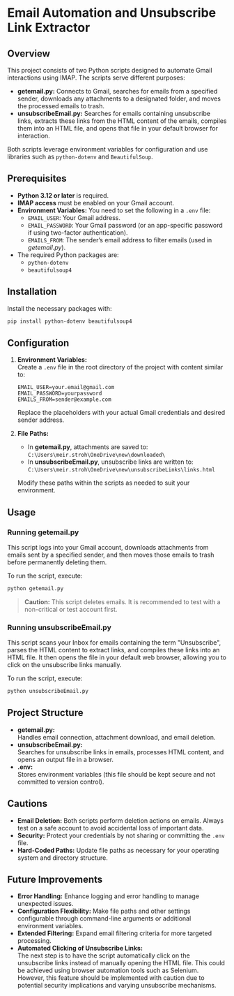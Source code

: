 # Email Automation and Unsubscribe Link Extractor

## Overview
This project consists of two Python scripts designed to automate Gmail interactions using IMAP. The scripts serve different purposes:

- **getemail.py:** Connects to Gmail, searches for emails from a specified sender, downloads any attachments to a designated folder, and moves the processed emails to trash.
- **unsubscribeEmail.py:** Searches for emails containing unsubscribe links, extracts these links from the HTML content of the emails, compiles them into an HTML file, and opens that file in your default browser for interaction.

Both scripts leverage environment variables for configuration and use libraries such as `python-dotenv` and `BeautifulSoup`.

## Prerequisites
- **Python 3.12 or later** is required.
- **IMAP access** must be enabled on your Gmail account.
- **Environment Variables:** You need to set the following in a `.env` file:
  - `EMAIL_USER`: Your Gmail address.
  - `EMAIL_PASSWORD`: Your Gmail password (or an app-specific password if using two-factor authentication).
  - `EMAILS_FROM`: The sender’s email address to filter emails (used in *getemail.py*).
- The required Python packages are:
  - `python-dotenv`
  - `beautifulsoup4`

## Installation
Install the necessary packages with:
```bash
pip install python-dotenv beautifulsoup4
```

## Configuration
1. **Environment Variables:**  
   Create a `.env` file in the root directory of the project with content similar to:
   ```
   EMAIL_USER=your.email@gmail.com
   EMAIL_PASSWORD=yourpassword
   EMAILS_FROM=sender@example.com
   ```
   Replace the placeholders with your actual Gmail credentials and desired sender address.

2. **File Paths:**  
   - In **getemail.py**, attachments are saved to:  
     `C:\Users\meir.stroh\OneDrive\new\downloaded\`
   - In **unsubscribeEmail.py**, unsubscribe links are written to:  
     `C:\Users\meir.stroh\OneDrive\new\unsubscribeLinks\links.html`  
     
   Modify these paths within the scripts as needed to suit your environment.

## Usage

### Running getemail.py
This script logs into your Gmail account, downloads attachments from emails sent by a specified sender, and then moves those emails to trash before permanently deleting them.
  
To run the script, execute:
```bash
python getemail.py
```
> **Caution:** This script deletes emails. It is recommended to test with a non-critical or test account first.

### Running unsubscribeEmail.py
This script scans your Inbox for emails containing the term "Unsubscribe", parses the HTML content to extract links, and compiles these links into an HTML file. It then opens the file in your default web browser, allowing you to click on the unsubscribe links manually.

To run the script, execute:
```bash
python unsubscribeEmail.py
```

## Project Structure
- **getemail.py:**  
  Handles email connection, attachment download, and email deletion.
- **unsubscribeEmail.py:**  
  Searches for unsubscribe links in emails, processes HTML content, and opens an output file in a browser.
- **.env:**  
  Stores environment variables (this file should be kept secure and not committed to version control).

## Cautions
- **Email Deletion:** Both scripts perform deletion actions on emails. Always test on a safe account to avoid accidental loss of important data.
- **Security:** Protect your credentials by not sharing or committing the `.env` file.
- **Hard-Coded Paths:** Update file paths as necessary for your operating system and directory structure.

## Future Improvements
- **Error Handling:** Enhance logging and error handling to manage unexpected issues.
- **Configuration Flexibility:** Make file paths and other settings configurable through command-line arguments or additional environment variables.
- **Extended Filtering:** Expand email filtering criteria for more targeted processing.
- **Automated Clicking of Unsubscribe Links:**  
  The next step is to have the script automatically click on the unsubscribe links instead of manually opening the HTML file. This could be achieved using browser automation tools such as Selenium. However, this feature should be implemented with caution due to potential security implications and varying unsubscribe mechanisms.
